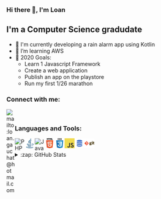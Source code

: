 ### Hi there 👋, I'm Loan


## I'm a Computer Science gradudate

- 🔭 I'm currently developing a rain alarm app using Kotlin
- 🌱 I’m learning AWS 
- 🥅 2020 Goals: 
  - Learn 1 Javascript Framework 
  - Create a web application 
  - Publish an app on the playstore 
  - Run my first 1/26 marathon

### Connect with me:
[<img align="left" alt="mailto:loan.gauchat@hotmail.com" width="22px" src="https://raw.githubusercontent.com/FortAwesome/Font-Awesome/master/svgs/regular/envelope.svg" />][email]
<br />

### Languages and Tools:
<img align="left" alt="PHP" width="26px" src="https://raw.githubusercontent.com/simple-icons/simple-icons/develop/icons/php.svg"/>
<img align="left" alt="Java" width="26px" src="https://raw.githubusercontent.com/simple-icons/simple-icons/develop/icons/java.svg"/>
<img align="left" alt="Java" width="26px" src="https://raw.githubusercontent.com/simple-icons/simple-icons/develop/icons/csharp.svg"/>
<img align="left" alt="HTML5" width="26px" src="https://raw.githubusercontent.com/github/explore/80688e429a7d4ef2fca1e82350fe8e3517d3494d/topics/html/html.png" />
<img align="left" alt="CSS3" width="26px" src="https://raw.githubusercontent.com/github/explore/80688e429a7d4ef2fca1e82350fe8e3517d3494d/topics/css/css.png" />
<img align="left" alt="JavaScript" width="26px" src="https://raw.githubusercontent.com/github/explore/80688e429a7d4ef2fca1e82350fe8e3517d3494d/topics/javascript/javascript.png" />
<img align="left" alt="SQL" width="26px" src="https://raw.githubusercontent.com/github/explore/80688e429a7d4ef2fca1e82350fe8e3517d3494d/topics/sql/sql.png" />
<img align="left" alt="Git" width="26px" src="https://raw.githubusercontent.com/github/explore/80688e429a7d4ef2fca1e82350fe8e3517d3494d/topics/git/git.png" />
<br />
<br />
<details>
  <summary>:zap: GitHub Stats</summary>

  <img align="left" alt="LoanGauchat's GitHub Stats" src="https://github-readme-stats.codestackr.vercel.app/api?username=LoanGauchat&show_icons=true&hide_border=true" />

</details>

[email]: mailto:loan.gauchat@hotmail.com
